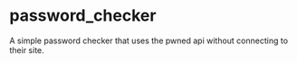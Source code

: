# password_checker
A simple password checker that uses the pwned api without connecting to their site.